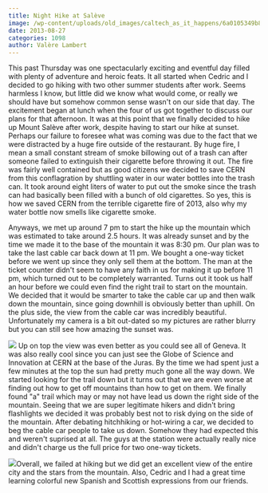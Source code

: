 ```yaml
---
title: Night Hike at Salève
image: /wp-content/uploads/old_images/caltech_as_it_happens/6a0105349b8251970b0192acbbea7f970d.jpg
date: 2013-08-27
categories: 1098
author: Valère Lambert
---
```


This past Thursday was one spectacularly exciting and eventful day filled with plenty of adventure and heroic feats. It all started when Cedric and I decided to go hiking with two other summer students after work. Seems harmless I know, but little did we know what would come, or really we should have but somehow common sense wasn't on our side that day. The excitement began at lunch when the four of us got together to discuss our plans for that afternoon. It was at this point that we finally decided to hike up Mount Salève after work, despite having to start our hike at sunset. Perhaps our failure to foresee what was coming was due to the fact that we were distracted by a huge fire outside of the restaurant. By huge fire, I mean a small constant stream of smoke billowing out of a trash can after someone failed to extinguish their cigarette before throwing it out. The fire was fairly well contained but as good citizens we decided to save CERN from this conflagration by shuttling water in our water bottles into the trash can. It took around eight liters of water to put out the smoke since the trash can had basically been filled with a bunch of old cigarettes. So yes, this is how we saved CERN from the terrible cigarette fire of 2013, also why my water bottle now smells like cigarette smoke.

Anyways, we met up around 7 pm to start the hike up the mountain which was estimated to take around 2.5 hours. It was already sunset and by the time we made it to the base of the mountain it was 8:30 pm. Our plan was to take the last cable car back down at 11 pm. We bought a one-way ticket before we went up since they only sell them at the bottom. The man at the ticket counter didn't seem to have any faith in us for making it up before 11 pm, which turned out to be completely warranted. Turns out it took us half an hour before we could even find the right trail to start on the mountain. We decided that it would be smarter to take the cable car up and then walk down the mountain, since going downhill is obviously better than uphill. On the plus side, the view from the cable car was incredibly beautiful. Unfortunately my camera is a bit out-dated so my pictures are rather blurry but you can still see how amazing the sunset was. 


![](/old_images/caltech_as_it_happens/6a0105349b8251970b01901efcf070970b.jpg)
Up on top the view was even better as you could see all of Geneva. It was also really cool since you can just see the Globe of Science and Innovation at CERN at the base of the Juras. By the time we had spent just a few minutes at the top the sun had pretty much gone all the way down. We started looking for the trail down but it turns out that we are even worse at finding out how to get off mountains than how to get on them. We finally found "a" trail which may or may not have lead us down the right side of the mountain. Seeing that we are super legitimate hikers and didn't bring flashlights we decided it was probably best not to risk dying on the side of the mountain. After debating hitchhiking or hot-wiring a car, we decided to beg the cable car people to take us down. Somehow they had expected this and weren't suprised at all. The guys at the station were actually really nice and didn't charge us the full price for two one-way tickets.


![](/old_images/caltech_as_it_happens/6a0105349b8251970b019104f2cf66970c.jpg)Overall, we failed at hiking but we did get an excellent view of the entire city and the stars from the mountain. Also, Cedric and I had a great time learning colorful new Spanish and Scottish expressions from our friends.

